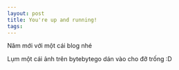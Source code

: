 ```yaml
---
layout: post
title: You're up and running!
tags:
---
```


Năm mới với một cái blog nhé

Lụm một cái ảnh trên bytebytego dán vào cho đỡ trống :D
[](../images/2024-02-16_db.png)